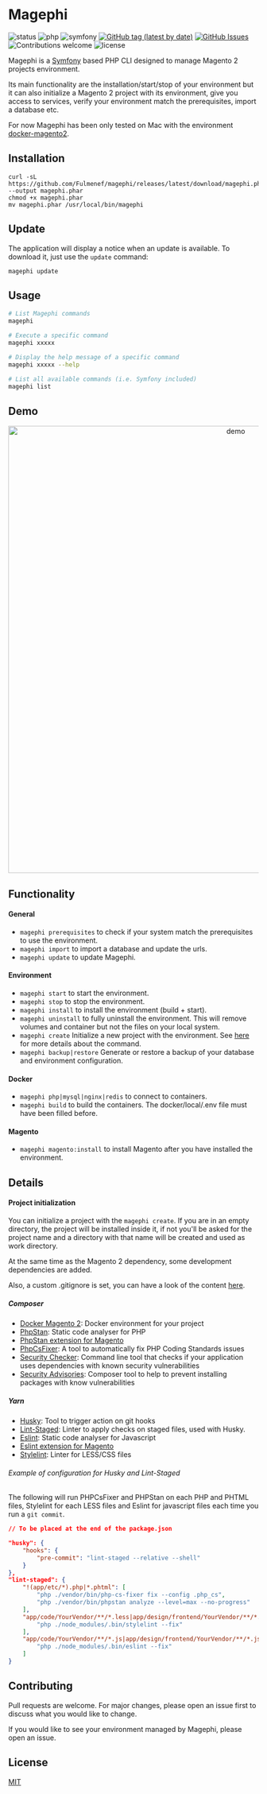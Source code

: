 # Magephi
![status](https://img.shields.io/badge/status-beta-important.svg?cacheSeconds=2592000)
![php](https://img.shields.io/badge/php-^7.4-blue.svg?cacheSeconds=2592000)
![symfony](https://img.shields.io/badge/symfony-5.0.2-darkgreen.svg?cacheSeconds=2592000)
[![GitHub tag (latest by date)](https://img.shields.io/github/v/tag/fulmenef/magephi.svg)](https://github.com/fulmenef/magephi/tags)
[![GitHub Issues](https://img.shields.io/github/issues/fulmenef/magephi.svg)](https://github.com/fulmenef/magephi/issues)
![Contributions welcome](https://img.shields.io/badge/contributions-welcome-green.svg)
![license](https://img.shields.io/badge/license-MIT-purple.svg?cacheSeconds=2592000)

Magephi is a [Symfony](https://github.com/symfony/symfony) based PHP CLI designed to manage Magento 2 projects environment.

Its main functionality are the installation/start/stop of your environment but it can also initialize a Magento 2 project
 with its environment, give you access to services, verify your environment match the prerequisites, import a database etc.
 
For now Magephi has been only tested on Mac with the environment [docker-magento2](https://github.com/EmakinaFR/docker-magento2).

## Installation

```
curl -sL https://github.com/Fulmenef/magephi/releases/latest/download/magephi.phar --output magephi.phar
chmod +x magephi.phar
mv magephi.phar /usr/local/bin/magephi
```

## Update

The application will display a notice when an update is available. To download it, just use the `update` command:

```
magephi update
```

## Usage

```bash
# List Magephi commands
magephi 

# Execute a specific command
magephi xxxxx

# Display the help message of a specific command
magephi xxxxx --help

# List all available commands (i.e. Symfony included)
magephi list
```

## Demo

<p align="center">
  <img src="https://gist.githubusercontent.com/fulmenef/6d269a661b9ef62c015d0b961b34d762/raw/22420f21ec32705b6aecd78a0f02eb25a191b608/magephi.gif"
    width="900" alt="demo"/>
</p>

## Functionality

#### General
- `magephi prerequisites` to check if your system match the prerequisites to use the environment.
- `magephi import` to import a database and update the urls.
- `magephi update` to update Magephi.

#### Environment
- `magephi start` to start the environment.
- `magephi stop` to stop the environment.
- `magephi install` to install the environment (build + start).
- `magephi uninstall` to fully uninstall the environment. This will remove volumes and container but not the files on your local system.
- `magephi create` Initialize a new project with the environment. See [here](#project-initialization) for more details about the command.
- `magephi backup|restore` Generate or restore a backup of your database and environment configuration.

#### Docker
- `magephi php|mysql|nginx|redis` to connect to containers.
- `magephi build` to build the containers. The docker/local/.env file must have been filled before.

#### Magento
- `magephi magento:install` to install Magento after you have installed the environment.

## Details

#### Project initialization
You can initialize a project with the `magephi create`. If you are in an empty directory, the project will be installed inside it,
if not you'll be asked for the project name and a directory with that name will be created and used as work directory.

At the same time as the Magento 2 dependency, some development dependencies are added.

Also, a custom .gitignore is set, you can have a look of the content [here](https://github.com/Fulmenef/magephi/blob/master/src/Command/Environment/CreateCommand.php#L118). 

##### Composer

- [Docker Magento 2](https://github.com/EmakinaFR/docker-magento2): Docker environment for your project
- [PhpStan](https://github.com/phpstan/phpstan): Static code analyser for PHP
- [PhpStan extension for Magento](https://github.com/bitExpert/phpstan-magento)
- [PhpCsFixer](https://github.com/FriendsOfPHP/PHP-CS-Fixer): A tool to automatically fix PHP Coding Standards issues 
- [Security Checker](https://github.com/sensiolabs/security-checker): Command line tool that checks if your application uses dependencies with known security vulnerabilities
- [Security Advisories](https://github.com/Roave/SecurityAdvisories): Composer tool to help to prevent installing packages with know vulnerabilities

##### Yarn

- [Husky](https://github.com/typicode/husky): Tool to trigger action on git hooks
- [Lint-Staged](https://github.com/okonet/lint-staged): Linter to apply checks on staged files, used with Husky.
- [Eslint](https://eslint.org/): Static code analyser for Javascript
- [Eslint extension for Magento](https://github.com/magento-research/magento-eslint)
- [Stylelint](https://stylelint.io/): Linter for LESS/CSS files

###### Example of configuration for Husky and Lint-Staged

The following will run PHPCsFixer and PHPStan on each PHP and PHTML files, Stylelint for each LESS files and Eslint for 
javascript files each time you run a `git commit`.
```json
// To be placed at the end of the package.json

"husky": {
    "hooks": {
        "pre-commit": "lint-staged --relative --shell"
    }
},
"lint-staged": {
    "!(app/etc/*).php|*.phtml": [
        "php ./vendor/bin/php-cs-fixer fix --config .php_cs",
        "php ./vendor/bin/phpstan analyze --level=max --no-progress"
    ],
    "app/code/YourVendor/**/*.less|app/design/frontend/YourVendor/**/*.less": [
        "php ./node_modules/.bin/stylelint --fix"
    ],
    "app/code/YourVendor/**/*.js|app/design/frontend/YourVendor/**/*.js": [
        "php ./node_modules/.bin/eslint --fix"
    ]
}
```

## Contributing
Pull requests are welcome. For major changes, please open an issue first to discuss what you would like to change.

If you would like to see your environment managed by Magephi, please open an issue.

## License
[MIT](https://choosealicense.com/licenses/mit/)